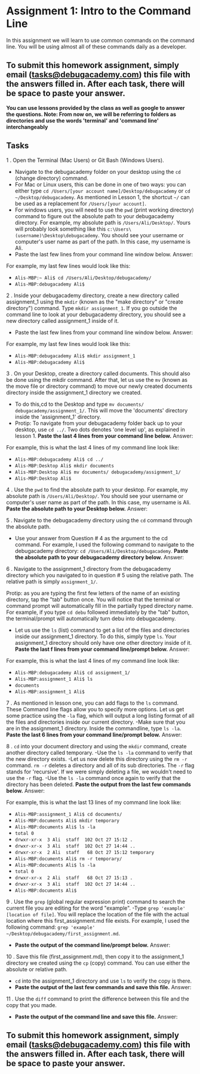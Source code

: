 # Assignment 1: Intro to the Command Line
In this assignment we will learn to use common commands on the command line. You will be using almost all of these commands daily as a developer.

## To submit this homework assignment, simply email  (tasks@debugacademy.com) this file with the answers filled in. After each task, there will be space to paste your answer.
**You can use lessons provided by the class as well as google to answer the questions. Note: From now on, we will be referring to folders as directories and use the words 'terminal' and 'command line' interchangeably**

## Tasks

1 . Open the Terminal (Mac Users) or Git Bash (Windows Users). 
- Navigate to the debugacademy folder on your desktop using the ```cd``` (change directory) command.
- For Mac or Linux users, this can be done in one of two ways: you can either type ```cd /Users/[your account name]/Desktop/debugacademy``` or ```cd ~/Desktop/debugacademy```. As mentioned in Lesson 1, the shortcut ```~/``` can be used as a replacement for ```/Users/[your account]```.
- For windows users, you will need to use the ```pwd``` (print working directory) command to figure out the absolute path to your debugacademy directory. For example, my absolute path is ```/Users/Ali/Desktop/```. Yours will probably look something like this ```c:\Users\(username)\Desktop\debugacademy```. You should see your username or computer's user name as part of the path. In this case, my username is Ali.
- Paste the last few lines from your command line window below. Answer:

For example, my last few lines would look like this: 
- `Alis-MBP:~ Ali$ cd /Users/Ali/Desktop/debugacademy/`
- `Alis-MBP:debugacademy Ali$`

2 . Inside your debugacademy directory, create a new directory called assignment_1 using the ```mkdir``` (known as the "make directory" or "create directory") command. Type ```mkdir assignment_1```. If you go outside the command line to look at your debugacademy directory, you should see a new directory called assignment_1 inside of it.
- Paste the last few lines from your command line window below. Answer:

For example, my last few lines would look like this:
- `Alis-MBP:debugacademy Ali$ mkdir assignment_1`
- `Alis-MBP:debugacademy Ali$`

3 . On your Desktop, create a directory called documents. This should also be done using the mkdir command. After that, let us use the ```mv``` (known as the move file or directory command) to move our newly created documents directory inside the assignment_1 directory we created.
- To do this,cd to the Desktop and type ```mv documents/ debugacademy/assignment_1/```. This will move the 'documents' directory inside the 'assignment_1' directory.
- Protip: To navigate from your debugacademy folder back up to your desktop, use `cd ../`. Two dots denotes 'one level up', as explained in lesson 1.
**Paste the last 4 lines from your command line below.** Answer:

For example, this is what the last 4 lines of my command line look like:
- `Alis-MBP:debugacademy Ali$ cd ../`
- `Alis-MBP:Desktop Ali$ mkdir documents`
- `Alis-MBP:Desktop Ali$ mv documents/ debugacademy/assignment_1/`
- `Alis-MBP:Desktop Ali$`

4 . Use the ```pwd``` to find the absolute path to your desktop. For example, my absolute path is ```/Users/Ali/Desktop/```. You should see your username or computer's user name as part of the path. In this case, my username is Ali.
**Paste the absolute path to your Desktop below.** Answer:

5 . Navigate to the debugacademy directory using the ```cd``` command through the absolute path.
- Use your answer from Question # 4 as the argument to the cd command. For example, I used the following command to navigate to the debugacademy directory: ```cd /Users/Ali/Desktop/debugacademy```. **Paste the absolute path to your debugacademy directory below.** Answer:

6 . Navigate to the assignment_1 directory from the debugacademy directory which you navigated to in question # 5 using the relative path. The relative path is simply ```assignment_1/```.

Protip: as you are typing the first few letters of the name of an existing directory, tap the "tab" button once. You will notice that the terminal or command prompt will automatically fill in the partially typed directory name. For example, if you type ```cd debu``` followed immediately by the "tab" button, the terminal/prompt will automatically turn debu into debugacademy.

- Let us use the ```ls``` (list) command to get a list of the files and directories inside our assignment_1 directory. To do this, simply type ```ls```. Your assignment_1 directory should only have one other directory inside of it.
**Paste the last f lines from your command line/prompt below.** Answer:

For example, this is what the last 4 lines of my command line look like:
- `Alis-MBP:debugacademy Ali$ cd assignment_1/`
- `Alis-MBP:assignment_1 Ali$ ls`
- `documents`
- `Alis-MBP:assignment_1 Ali$` 

7 . As mentioned in lesson one, you can add flags to the ```ls``` command. These Command line flags allow you to specify more options. Let us get some practice using the ```-la``` flag, which will output a long listing format of all the files and directories inside our current directory.
-Make sure that you are in the assignment_1 directory. Inside the commandline, type ```ls -la```.
**Paste the last 6 lines from your command line/prompt below.** Answer:

8 . ```cd``` into your document directory and using the ```mkdir``` command, create another directory called temporary.
-Use the  ```ls -la``` command to verify that the new directory exists.
-Let us now delete this directory using the ```rm -r``` command. ```rm -r``` deletes a directory and all of its sub directories. The ```-r``` flag stands for 'recursive'. If we were simply deleting a file, we wouldn't need to use the ```-r``` flag.
-Use the ```ls -la``` command once again to verify that the directory has been deleted.
**Paste the output from the last few commands below.** Answer:

For example, this is what the last 13 lines of my command line look like:
- `Alis-MBP:assignment_1 Ali$ cd documents/`
- `Alis-MBP:documents Ali$ mkdir temporary`
- `Alis-MBP:documents Ali$ ls -la`
- `total 0`
- `drwxr-xr-x  3 Ali  staff  102 Oct 27 15:12 .`
- `drwxr-xr-x  3 Ali  staff  102 Oct 27 14:44 ..`
- `drwxr-xr-x  2 Ali  staff   68 Oct 27 15:12 temporary`
- `Alis-MBP:documents Ali$ rm -r temporary/`
- `Alis-MBP:documents Ali$ ls -la`
- `total 0`
- `drwxr-xr-x  2 Ali  staff   68 Oct 27 15:13 .`
- `drwxr-xr-x  3 Ali  staff  102 Oct 27 14:44 ..`
- `Alis-MBP:documents Ali$`

9 . Use the ```grep``` (global regular expression print) command to search the current file you are editing for the word "example".
-Type ```grep 'example' [location of file]```. You will replace the location of the file with the actual location where this first_assignment.md file exists. For example, I used the following command: ```grep 'example' ~/Desktop/debugacademy/first_assignment.md```.
- **Paste the output of the command line/prompt below.** Answer:

10 . Save this file (first_assignment.md), then copy it to the assignment_1 directory we created using the ```cp``` (copy) command. You can use either the absolute or relative path.
- ```cd``` into the assignment_1 directory and use ```ls``` to verify the copy is there.
- **Paste the output of the last few commands and save this file.** Answer:

11 . Use the `diff` command to print the difference between this file and the copy that you made. 
- **Paste the output of the command line and save this file.** Answer: 

## To submit this homework assignment, simply email  (tasks@debugacademy.com) this file with the answers filled in. After each task, there will be space to paste your answer.
